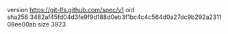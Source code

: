 version https://git-lfs.github.com/spec/v1
oid sha256:3482af45fd04d3fe9f9d188d0eb3f1bc4c4c564d0a27dc9b292a231108ee00ab
size 3923
